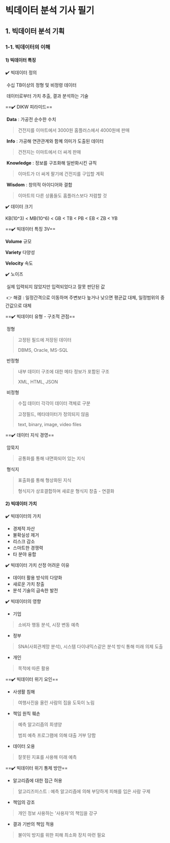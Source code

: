# 빅데이터 분석 기사 필기

## 1. 빅데이터 분석 기획

### 1-1. 빅데이터의 이해

#### 1) 빅데이터 특징

✔️ 빅데이터 정의

​	수십 TB이상의 정형 및 비정령 데이터

​	데이터로부터 가치 추출, 결과 분석하는 기술



==✔️ DIKW 피라미드==

​	**Data** : 가공전 순수한 수치

> 건전지를 이마트에서 3000원 홈플러스에서 4000원에 판매

​	**Info** : 가공해 연관관계와 함꼐 의미가 도출된 데이터

> 건전지는 이마트에서 더 싸게 판매

​	**Knowledge** : 정보를 구조화해 일반화시킨 규칙

> 이마트가 더 싸게 팔기에 건전지를 구입할 계획

​	**Wisdom** : 창의적 아이디어와 결합

> 이마트의 다른 상품들도 홈플러스보다 저렴할 것



✔️ 데이터 크기

KB(10^3) < MB(10^6) < GB < TB < PB < EB < ZB < YB



==✔️ 빅데이터 특징 3V==

**Volume** 규모

**Variety** 다양성

**Velocity** 속도



✔️ 노이즈

​	실제 입력되지 않았지만 입력되었다고 잘못 판단된 값

​	👉 해결 : 일정간격으로 이동하며 주변보다 높거나 낮으면 평균값 대체, 일정범위의 중간값으로 대체



==✔️ 빅데이터 유형 - 구조적 관점==

​	정형

> 고정된 필드에 저장된 데이터
>
> DBMS, Oracle, MS-SQL

​	반정형

> 내부 데이터 구조에 대한 메타 정보가 포함된 구조
>
> XML, HTML, JSON

​	비정형

> 수집 데이터 각각이 데이터 객체로 구분
>
> 고정필드, 메타데이터가 정의되지 않음
>
> text, binary, image, video files



==✔️ 데이터 지식 경영==

​	암묵지

> 공통화를 통해 내면화되어 있는 지식

​	형식지

> 표출화를 통해 형상화된 지식
>
> 형식지가 상호결합하며 새로운 형식지 창출 - 연결화



#### 2) 빅데이터 가치

✔️ 빅데이터의 가치

- 경제적 자산
- 불확실성 제거
- 리스크 감소
- 스마트한 경쟁력
- 타 분야 융합



✔️ 빅데이터 가치 산정 어려운 이유

- 데이터 활용 방식의 다양화
- 새로운 가치 창출
- 분석 기술의 급속한 발전



✔️ 빅데이터의 영향

- 기업

> 소비자 행동 분석, 시장 변동 예측

- 정부 

> SNA(사회관계망 분석), 시스템 다이내믹스같은 분석 방식 통해 미래 의제 도출 

- 개인

> 목적에 따른 활용



==✔️ 빅데이터 위기 요인==

- 사생활 침해

> 여행사진을 올린 사람의 집을 도둑이 노림

- 책임 원칙 훼손

> 예측 알고리즘의 희생양
>
> 범죄 예측 프로그램에 의해 대출 거부 당함

- 데이터 오용

> 잘못된 지표를 사용해 미래 예측



==✔️ 빅데이터 위기 통제 방안==

- 알고리즘에 대한 접근 허용

> 알고리즈미스트 : 예측 알고리즘에 의해 부당하게 피해를 입은 사람 구제

- 책임의 강조

> 개인 정보 사용하는 '사용자'의 책임을 강구

- 결과 기반의 책임 적용

> 불이익 방지를 위한 피해 최소화 장치 마련 필요

